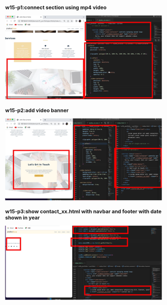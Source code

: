 ### w15-p1:connect section using mp4 video
![](./image/w15_p1.jpg)
### w15-p2:add video banner
![](./image/w15p-2.jpg)
### w15-p3:show contact_xx.html with navbar and footer with date shown in year
![](./image/w15-p3.jpg)